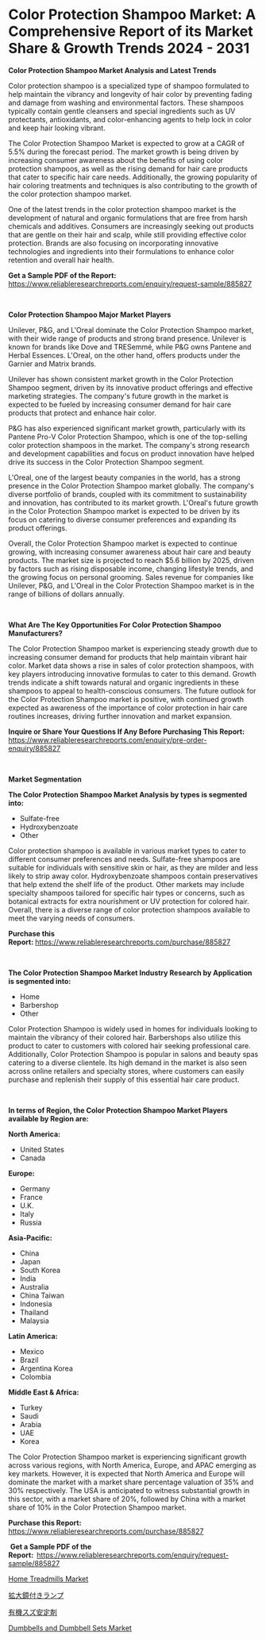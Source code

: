 <p><h1>Color Protection Shampoo Market: A Comprehensive Report of its Market Share & Growth Trends 2024 - 2031</h1></p><p><strong>Color Protection Shampoo Market Analysis and Latest Trends</strong></p>
<p><p>Color protection shampoo is a specialized type of shampoo formulated to help maintain the vibrancy and longevity of hair color by preventing fading and damage from washing and environmental factors. These shampoos typically contain gentle cleansers and special ingredients such as UV protectants, antioxidants, and color-enhancing agents to help lock in color and keep hair looking vibrant.</p><p>The Color Protection Shampoo Market is expected to grow at a CAGR of 5.5% during the forecast period. The market growth is being driven by increasing consumer awareness about the benefits of using color protection shampoos, as well as the rising demand for hair care products that cater to specific hair care needs. Additionally, the growing popularity of hair coloring treatments and techniques is also contributing to the growth of the color protection shampoo market.</p><p>One of the latest trends in the color protection shampoo market is the development of natural and organic formulations that are free from harsh chemicals and additives. Consumers are increasingly seeking out products that are gentle on their hair and scalp, while still providing effective color protection. Brands are also focusing on incorporating innovative technologies and ingredients into their formulations to enhance color retention and overall hair health.</p></p>
<p><strong>Get a Sample PDF of the Report:&nbsp;</strong> <a href="https://www.reliableresearchreports.com/enquiry/request-sample/885827">https://www.reliableresearchreports.com/enquiry/request-sample/885827</a></p>
<p>&nbsp;</p>
<p><strong>Color Protection Shampoo Major Market Players</strong></p>
<p><p>Unilever, P&G, and L'Oreal dominate the Color Protection Shampoo market, with their wide range of products and strong brand presence. Unilever is known for brands like Dove and TRESemmé, while P&G owns Pantene and Herbal Essences. L'Oreal, on the other hand, offers products under the Garnier and Matrix brands.</p><p>Unilever has shown consistent market growth in the Color Protection Shampoo segment, driven by its innovative product offerings and effective marketing strategies. The company's future growth in the market is expected to be fueled by increasing consumer demand for hair care products that protect and enhance hair color.</p><p>P&G has also experienced significant market growth, particularly with its Pantene Pro-V Color Protection Shampoo, which is one of the top-selling color protection shampoos in the market. The company's strong research and development capabilities and focus on product innovation have helped drive its success in the Color Protection Shampoo segment.</p><p>L'Oreal, one of the largest beauty companies in the world, has a strong presence in the Color Protection Shampoo market globally. The company's diverse portfolio of brands, coupled with its commitment to sustainability and innovation, has contributed to its market growth. L'Oreal's future growth in the Color Protection Shampoo market is expected to be driven by its focus on catering to diverse consumer preferences and expanding its product offerings.</p><p>Overall, the Color Protection Shampoo market is expected to continue growing, with increasing consumer awareness about hair care and beauty products. The market size is projected to reach $5.6 billion by 2025, driven by factors such as rising disposable income, changing lifestyle trends, and the growing focus on personal grooming. Sales revenue for companies like Unilever, P&G, and L'Oreal in the Color Protection Shampoo market is in the range of billions of dollars annually.</p></p>
<p>&nbsp;</p>
<p><strong>What Are The Key Opportunities For Color Protection Shampoo Manufacturers?</strong></p>
<p><p>The Color Protection Shampoo market is experiencing steady growth due to increasing consumer demand for products that help maintain vibrant hair color. Market data shows a rise in sales of color protection shampoos, with key players introducing innovative formulas to cater to this demand. Growth trends indicate a shift towards natural and organic ingredients in these shampoos to appeal to health-conscious consumers. The future outlook for the Color Protection Shampoo market is positive, with continued growth expected as awareness of the importance of color protection in hair care routines increases, driving further innovation and market expansion.</p></p>
<p><strong>Inquire or Share Your Questions If Any Before Purchasing This Report:</strong> <a href="https://www.reliableresearchreports.com/enquiry/pre-order-enquiry/885827">https://www.reliableresearchreports.com/enquiry/pre-order-enquiry/885827</a></p>
<p>&nbsp;</p>
<p><strong>Market Segmentation</strong></p>
<p><strong>The Color Protection Shampoo Market Analysis by types is segmented into:</strong></p>
<p><ul><li>Sulfate-free</li><li>Hydroxybenzoate</li><li>Other</li></ul></p>
<p><p>Color protection shampoo is available in various market types to cater to different consumer preferences and needs. Sulfate-free shampoos are suitable for individuals with sensitive skin or hair, as they are milder and less likely to strip away color. Hydroxybenzoate shampoos contain preservatives that help extend the shelf life of the product. Other markets may include specialty shampoos tailored for specific hair types or concerns, such as botanical extracts for extra nourishment or UV protection for colored hair. Overall, there is a diverse range of color protection shampoos available to meet the varying needs of consumers.</p></p>
<p><strong>Purchase this Report:&nbsp;</strong><a href="https://www.reliableresearchreports.com/purchase/885827">https://www.reliableresearchreports.com/purchase/885827</a></p>
<p>&nbsp;</p>
<p><strong>The Color Protection Shampoo Market Industry Research by Application is segmented into:</strong></p>
<p><ul><li>Home</li><li>Barbershop</li><li>Other</li></ul></p>
<p><p>Color Protection Shampoo is widely used in homes for individuals looking to maintain the vibrancy of their colored hair. Barbershops also utilize this product to cater to customers with colored hair seeking professional care. Additionally, Color Protection Shampoo is popular in salons and beauty spas catering to a diverse clientele. Its high demand in the market is also seen across online retailers and specialty stores, where customers can easily purchase and replenish their supply of this essential hair care product.</p></p>
<p>&nbsp;</p>
<p><strong>In terms of Region, the Color Protection Shampoo Market Players available by Region are:</strong></p>
<p>
    <p> <strong> North America: </strong>
        <ul>
            <li>United States</li>
            <li>Canada</li>
        </ul>
        </p> 
    <p> <strong> Europe: </strong>
        <ul>
            <li>Germany</li>
            <li>France</li>
            <li>U.K.</li>
            <li>Italy</li>
            <li>Russia</li>
        </ul>
        </p> 
    <p> <strong> Asia-Pacific: </strong>
        <ul>
            <li>China</li>
            <li>Japan</li>
            <li>South Korea</li>
            <li>India</li>
            <li>Australia</li>
            <li>China Taiwan</li>
            <li>Indonesia</li>
            <li>Thailand</li>
            <li>Malaysia</li>
        </ul>
        </p> 
    <p> <strong> Latin America: </strong>
        <ul>
            <li>Mexico</li>
            <li>Brazil</li>
            <li>Argentina Korea</li>
            <li>Colombia</li>
        </ul>
        </p> 
    <p> <strong> Middle East & Africa: </strong>
        <ul>
            <li>Turkey</li>
            <li>Saudi</li>
            <li>Arabia</li>
            <li>UAE</li>
            <li>Korea</li>
        </ul>
    </p>
    </p>
<p><p>The Color Protection Shampoo market is experiencing significant growth across various regions, with North America, Europe, and APAC emerging as key markets. However, it is expected that North America and Europe will dominate the market with a market share percentage valuation of 35% and 30% respectively. The USA is anticipated to witness substantial growth in this sector, with a market share of 20%, followed by China with a market share of 10% in the Color Protection Shampoo market.</p></p>
<p><strong>Purchase this Report: </strong><a href="https://www.reliableresearchreports.com/purchase/885827">https://www.reliableresearchreports.com/purchase/885827</a></p>
<p>&nbsp;<strong>Get a Sample PDF of the Report:&nbsp;&nbsp;</strong><a href="https://www.reliableresearchreports.com/enquiry/request-sample/885827">https://www.reliableresearchreports.com/enquiry/request-sample/885827</a></p>
<p><strong></strong></p>
<p><p><a href="https://github.com/bmorecock/Market-Research-Report-List-2/blob/main/home-treadmills-market.md">Home Treadmills Market</a></p><p><a href="https://medium.com/@briaabshire64/%E6%8B%A1%E5%A4%A7%E9%8F%A1%E4%BB%98%E3%81%8D%E3%83%A9%E3%83%B3%E3%83%97%E3%81%AE%E5%B8%82%E5%A0%B4-%E5%B8%82%E5%A0%B4%E3%82%B7%E3%82%A7%E3%82%A2-%E5%B8%82%E5%A0%B4%E5%8B%95%E5%90%91-%E3%81%8A%E3%82%88%E3%81%B3%E5%B0%86%E6%9D%A5%E3%81%AE%E6%88%90%E9%95%B7%E3%82%92%E6%8E%A2%E3%82%8B-284f0dc591b0">拡大鏡付きランプ</a></p><p><a href="https://medium.com/@alicequigley2023/%E3%82%AA%E3%83%AB%E3%82%AC%E3%83%8E%E3%82%B9%E3%82%BA-estabilizadores-%E5%B8%82%E5%A0%B4%E8%AA%BF%E6%9F%BB%E3%83%AC%E3%83%9D%E3%83%BC%E3%83%88-%E3%81%9D%E3%81%AE%E6%AD%B4%E5%8F%B2%E3%81%A82031%E5%B9%B4%E3%81%BE%E3%81%A7%E3%81%AE%E4%BA%88%E6%B8%AC-847e950c1f02">有機スズ安定剤</a></p><p><a href="https://github.com/jsmusil/Market-Research-Report-List-2/blob/main/dumbbells-and-dumbbell-sets-market.md">Dumbbells and Dumbbell Sets Market</a></p></p>
